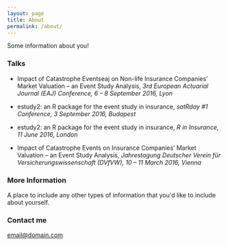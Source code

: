 ```yaml
---
layout: page
title: About
permalink: /about/
---
```


Some information about you!

### Talks

* Impact of Catastrophe Eventseaj on Non-life Insurance Companies’ Market Valuation – an Event Study Analysis, *3rd European Actuarial Journal (EAJ) Conference, 6 – 8 September 2016, Lyon*

* estudy2: an R package for the event study in insurance, *satRday #1 Conference, 3 September 2016, Budapest*

* estudy2: an R package for the event study in insurance, *R in Insurance, 11 June 2016, London*

* Impact of Catastrophe Events on Insurance Companies’ Market Valuation – an Event Study Analysis, *Jahrestagung Deutscher Verein für Versicherungswissenschaft (DVfVW), 10 – 11 March 2016, Vienna*

### More Information

A place to include any other types of information that you'd like to include about yourself.

### Contact me

[email@domain.com](mailto:email@domain.com)